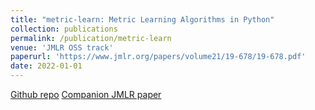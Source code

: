 ```yaml
---
title: "metric-learn: Metric Learning Algorithms in Python"
collection: publications
permalink: /publication/metric-learn
venue: 'JMLR OSS track'
paperurl: 'https://www.jmlr.org/papers/volume21/19-678/19-678.pdf'
date: 2022-01-01
---
```

[Github repo](https://github.com/scikit-learn-contrib/metric-learn)
[Companion JMLR paper](https://www.jmlr.org/papers/volume21/19-678/19-678.pdf)

